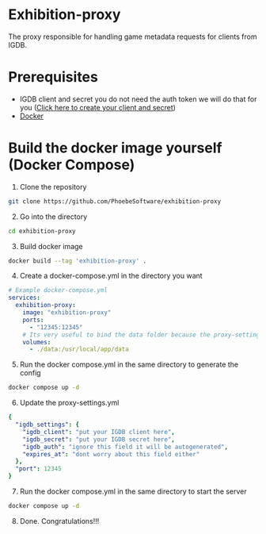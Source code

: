 # Exhibition-proxy
The proxy responsible for handling game metadata requests for clients from IGDB.

# Prerequisites
- IGDB client and secret you do not need the auth token we will do that for you ([Click here to create your client and secret](https://api-docs.igdb.com/#getting-started))
- [Docker](https://www.docker.com/)

# Build the docker image yourself (Docker Compose)

1. Clone the repository
```bash
git clone https://github.com/PhoebeSoftware/exhibition-proxy
```

2. Go into the directory
```bash
cd exhibition-proxy
```
3. Build docker image
```bash
docker build --tag 'exhibition-proxy' .
```
4. Create a docker-compose.yml in the directory you want
```yaml
# Example docker-compose.yml
services:
  exhibition-proxy:
    image: "exhibition-proxy"
    ports:
      - "12345:12345"
    # Its very useful to bind the data folder because the proxy-settings.yml is in /usr/local/app/data
    volumes:
      - ./data:/usr/local/app/data
```
5. Run the docker compose.yml in the same directory to generate the config
```bash
docker compose up -d
```
6. Update the proxy-settings.yml
```yaml
{
  "igdb_settings": {
    "igdb_client": "put your IGDB client here",
    "igdb_secret": "put your IGDB secret here",
    "igdb_auth": "ignore this field it will be autogenerated",
    "expires_at": "dont worry about this field either"
  },
  "port": 12345
}
```
7. Run the docker compose.yml in the same directory to start the server
```bash
docker compose up -d
```
8. Done. Congratulations!!!
# 